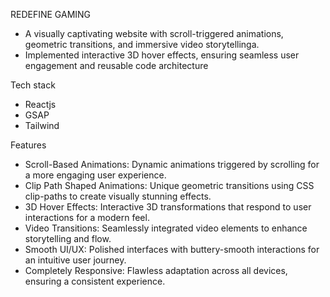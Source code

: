 REDEFINE GAMING
 - A visually captivating website with scroll-triggered animations, geometric transitions, and
immersive video storytellinga.
 - Implemented interactive 3D hover effects, ensuring seamless user engagement and reusable code
architecture


 Tech stack 
  - Reactjs
  - GSAP
  - Tailwind

Features
 -  Scroll-Based Animations: Dynamic animations triggered by scrolling for a more engaging user experience.
 -  Clip Path Shaped Animations: Unique geometric transitions using CSS clip-paths to create visually stunning effects.
 -  3D Hover Effects: Interactive 3D transformations that respond to user interactions for a modern feel.
 -  Video Transitions: Seamlessly integrated video elements to enhance storytelling and flow.
 -  Smooth UI/UX: Polished interfaces with buttery-smooth interactions for an intuitive user journey.
 -  Completely Responsive: Flawless adaptation across all devices, ensuring a consistent experience.
